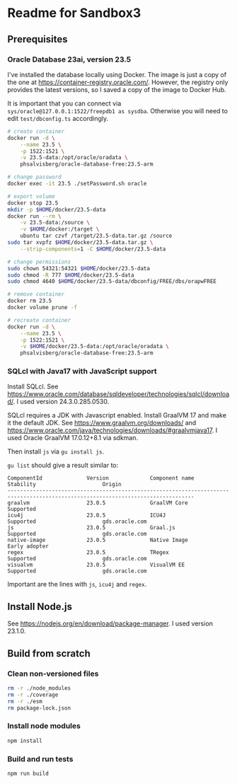 # Readme for Sandbox3

## Prerequisites

### Oracle Database 23ai, version 23.5

I've installed the database locally using Docker. The image is just a copy of the one at https://container-registry.oracle.com/.
However, the registry only provides the latest versions, so I saved a copy of the image to Docker Hub.

It is important that you can connect via `sys/oracle@127.0.0.1:1522/freepdb1 as sysdba`. Otherwise you will need to edit `test/dbconfig.ts` accordingly.

```bash
# create container
docker run -d \
    --name 23.5 \
    -p 1522:1521 \
    -v 23.5-data:/opt/oracle/oradata \
    phsalvisberg/oracle-database-free:23.5-arm

# change password
docker exec -it 23.5 ./setPassword.sh oracle

# export volume
docker stop 23.5
mkdir -p $HOME/docker/23.5-data
docker run --rm \
    -v 23.5-data:/source \
    -v $HOME/docker:/target \
    ubuntu tar czvf /target/23.5-data.tar.gz /source
sudo tar xvpfz $HOME/docker/23.5-data.tar.gz \
    --strip-components=1 -C $HOME/docker/23.5-data

# change permissions
sudo chown 54321:54321 $HOME/docker/23.5-data
sudo chmod -R 777 $HOME/docker/23.5-data
sudo chmod 4640 $HOME/docker/23.5-data/dbconfig/FREE/dbs/orapwFREE

# remove container
docker rm 23.5
docker volume prune -f

# recreate container
docker run -d \
    --name 23.5 \
    -p 1522:1521 \
    -v $HOME/docker/23.5-data:/opt/oracle/oradata \
    phsalvisberg/oracle-database-free:23.5-arm
```

### SQLcl with Java17 with JavaScript support

Install SQLcl. See https://www.oracle.com/database/sqldeveloper/technologies/sqlcl/download/. I used version 24.3.0.285.0530.

SQLcl requires a JDK with Javascript enabled. Install GraalVM 17 and make it the default JDK.
See https://www.graalvm.org/downloads/ and https://www.oracle.com/java/technologies/downloads/#graalvmjava17.
I used Oracle GraalVM 17.0.12+8.1 via sdkman.

Then install `js` via `gu install js`.

`gu list` should give a result similar to:

```
ComponentId              Version             Component name                Stability                     Origin
---------------------------------------------------------------------------------------------------------------------------------
graalvm                  23.0.5              GraalVM Core                  Supported
icu4j                    23.0.5              ICU4J                         Supported                     gds.oracle.com
js                       23.0.5              Graal.js                      Supported                     gds.oracle.com
native-image             23.0.5              Native Image                  Early adopter
regex                    23.0.5              TRegex                        Supported                     gds.oracle.com
visualvm                 23.0.5              VisualVM EE                   Supported                     gds.oracle.com
```

Important are the lines with `js`, `icu4j` and `regex`.

## Install Node.js

See https://nodejs.org/en/download/package-manager. I used version 23.1.0.

## Build from scratch

### Clean non-versioned files

```bash
rm -r ./node_modules
rm -r ./coverage
rm -r ./esm
rm package-lock.json
```

### Install node modules

```bash
npm install
```

### Build and run tests

```
npm run build
```